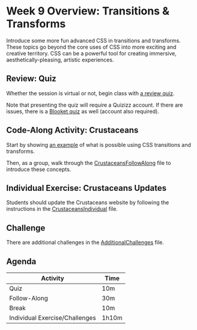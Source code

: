 # Week 9 Overview: Transitions & Transforms
Introduce some more fun advanced CSS in transitions and transforms. These topics go beyond the core uses of CSS into more exciting and creative territory. CSS can be a powerful tool for creating immersive, aesthetically-pleasing, artistic experiences.

## Review: Quiz
Whether the session is virtual or not, begin class with [a review quiz](https://quizizz.com/admin/quiz/5bd6ec63784210001af3a392/html-css-review).

Note that presenting the quiz will require a Quizizz account. If there are issues, there is a [Blooket quiz](https://dashboard.blooket.com/set/6307a6f9c782a4df94228024) as well (account also required).

## Code-Along Activity: Crustaceans
Start by showing [an example](https://csstransitionstransforms.hylandoutreach.repl.co/) of what is possible using CSS transitions and transforms.

Then, as a group, walk through the [CrustaceansFollowAlong](CrustaceansFollowAlong.md) file to introduce these concepts.

## Individual Exercise: Crustaceans Updates
Students should update the Crustaceans website by following the instructions in the [CrustaceansIndividual](CrustaceansIndividual.md) file.

## Challenge
There are additional challenges in the [AdditionalChallenges](AdditionalChallenges.md) file.

## Agenda

| Activity | Time |
|-|-|
| Quiz  | 10m |
| Follow-Along | 30m |
| Break | 10m |
| Individual Exercise/Challenges | 1h10m |
